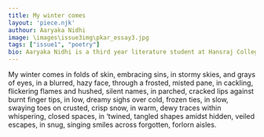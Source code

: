 ```yaml
---
title: My winter comes
layout: 'piece.njk'
authour: Aaryaka Nidhi
image: \images\issue3img\pkar_essay3.jpg
tags: ["issue1", "poetry"]
bio: Aaryaka Nidhi is a third year literature student at Hansraj College. In her writing, she paints cities within indistinct boundaries, spilling colours that mix and match, curling up in places that make them look like they belong there. Otherwise, she is generally busy spending time with and singing songs to her favourite dogs in college. She also believes that a can of Coke and a packet of blue Lays are the things that will eventually help us attain world peace.
---
```

My winter comes
in folds of skin,
embracing sins,
in stormy skies,
and grays of eyes,
in a blurred, hazy
face, through a
frosted, misted pane,
in cackling, flickering
flames and hushed,
silent names, in
parched, cracked lips
against burnt finger tips,
in low, dreamy sighs
over cold, frozen ties,
in slow, swaying toes
on crusted, crisp snow,
in warm, dewy traces
within whispering,
closed spaces, in
‘twined, tangled
shapes amidst hidden,
veiled escapes, in
snug, singing smiles
across forgotten,
forlorn aisles.